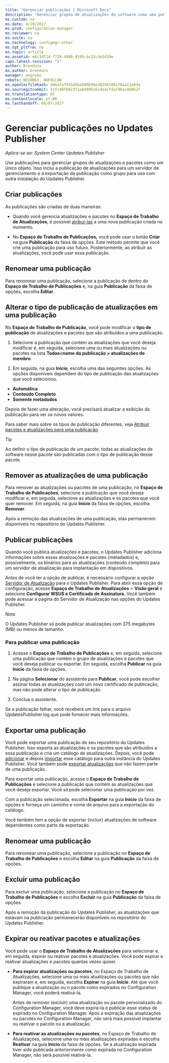 ```yaml
---
title: "Gerenciar publicações | Microsoft Docs"
description: "Gerenciar grupos de atualizações de software como uma publicação com o System Center Updates Publisher"
ms.custom: na
ms.date: 4/29/2017
ms.prod: configuration-manager
ms.reviewer: na
ms.suite: na
ms.technology: configmgr-other
ms.tgt_pltfrm: na
ms.topic: article
ms.assetid: e6c1df1d-7728-4980-9199-bc32cde5439e
caps.latest.revision: "1"
author: Brenduns
ms.author: brenduns
manager: angrobe
robots: NOINDEX, NOFOLLOW
ms.openlocfilehash: ddea7af935d5be880b96e383401061f8aa11e6da
ms.sourcegitcommit: 51fc48fb023f1e8d995c6c4eacfda7dbec4d0b2f
ms.translationtype: HT
ms.contentlocale: pt-BR
ms.lasthandoff: 08/07/2017
---
```

# <a name="manage-publications-in-updates-publisher"></a>Gerenciar publicações no Updates Publisher

*Aplica-se ao: System Center Updates Publisher*

Use publicações para gerenciar grupos de atualizações e pacotes como um único objeto. Isso inclui a publicação de atualizações para um servidor de gerenciamento e a exportação da publicação como grupo para uso com outra instalação do Updates Publisher.

## <a name="create-publications"></a>Criar publicações
As publicações são criadas de duas maneiras:

-   Quando você gerencia atualizações e pacotes no **Espaço de Trabalho de Atualizações**, é possível [atribui-las](/sccm/sum/tools/manage-updates-with-updates-publisher#assign-updates-and-bundles-to-a-publication) a uma nova publicação criada no momento.

-   No **Espaço de Trabalho de Publicações,** você pode usar o botão **Criar** na guia **Publicação** da faixa de opções. Este método permite que você crie uma publicação para uso futuro. Posteriormente, ao atribuir as atualizações, você pode usar essa publicação.

## <a name="rename-a-publication"></a>Renomear uma publicação
Para renomear uma publicação, selecione a publicação de dentro do **Espaço de Trabalho de Publicações** e, na guia **Publicação** da faixa de opções, escolha **Editar**.

## <a name="change-the-publication-type-of-updates-in-a-publication"></a>Alterar o tipo de publicação de atualizações em uma publicação
No **Espaço de Trabalho de Publicação**, você pode modificar o **tipo de publicação** de atualizações e pacotes que são atribuídos a uma publicação.

1. Selecione a publicação que contém as atualizações que você deseja modificar e, em seguida, selecione uma ou mais atualizações ou pacotes na lista **Todas&lt;nome da publicação > atualizações de membro**.

2. Em seguida, na guia **Início**, escolha uma das seguintes opções. As opções disponíveis dependem do tipo de publicação das atualizações que você selecionou.

  -   **Automática**
  -   **Conteúdo Completo**
  -   **Somente metadados**

Depois de fazer uma alteração, você precisará atualizar a exibição da publicação para ver os novos valores.

Para saber mais sobre os tipos de publicação diferentes, veja [Atribuir pacotes e atualizações para uma publicação](/sccm/sum/tools/manage-updates-with-updates-publisher#assign-updates-and-bundles-to-a-publication).

> [!TIP]    
> Ao definir o tipo de publicação de um pacote, todas as atualizações de software nesse pacote são publicadas com o tipo de publicação desse pacote.

## <a name="remove-updates-from-a-publication"></a>Remover as atualizações de uma publicação
Para remover as atualizações ou pacotes de uma publicação, no **Espaço de Trabalho de Publicações**, selecione a publicação que você deseja modificar e, em seguida, selecione as atualizações e os pacotes que você quer remover. Em seguida, na guia **Início** da faixa de opções, escolha **Remover**.

Após a remoção das atualizações de uma publicação, elas permanecem disponíveis no repositório do Updates Publisher.

## <a name="publish-publications"></a>Publicar publicações
Quando você publica atualizações e pacotes, o Updates Publisher adiciona informações sobre essas atualizações e pacotes (metadados) e, possivelmente, os binários para as atualizações (conteúdo completo) para um servidor de atualização para implantação em dispositivos.

Antes de você ter a opção de publicar, é necessário configurar a opção [Servidor de Atualização](/sccm/sum/tools/updates-publisher-options#update-server) para o Updates Publisher. Para abrir essa opção de configuração, acesse **Espaço de Trabalho de Atualizações** &gt; **Visão geral** e selecione **Configurar WSUS e Certificado de Assinatura.** Você também pode acessar a página do Servidor de Atualização nas opções do Updates Publisher.

> [!NOTE]   
> O Updates Publisher só pode publicar atualizações com 375 megabytes (MB) ou menos de tamanho.

### <a name="to-publish-a-publication"></a>Para publicar uma publicação

1.  Acesse o **Espaço de Trabalho de Publicações** e, em seguida, selecione uma publicação que contém o grupo de atualizações e pacotes que você deseja publicar ou exportar. Em seguida, escolha **Publicar** na guia **Início** da faixa de opções.

2.  Na página **Selecionar** do assistente para **Publicar**, você pode escolher assinar todas as atualizações com um novo certificado de publicação, mas não pode alterar o tipo de publicação.

3.  Conclua o assistente.

  Se a publicação falhar, você receberá um link para o arquivo UpdatesPublisher.log que pode fornecer mais informações.

## <a name="export-a-publication"></a>Exportar uma publicação
Você pode exportar uma publicação de seu repositório do Updates Publisher. Isso exporta as atualizações e os pacotes que são atribuídos a essa publicação e cria um catálogo de atualizações. Depois, você pode [adicionar](/sccm/sum/tools/updates-publisher-catalogs#add-software-update-catalogs) e depois [importar](/sccm/sum/tools/updates-publisher-catalogs#mport-updates) esse catálogo para outra instância do Updates Publisher. Você também pode [exportar atualizações](/sccm/sum/tools/manage-updates-with-updates-publisher#export-updates) que não fazem parte de uma publicação.

Para exportar uma publicação, acesse o **Espaço de Trabalho de Publicações** e selecione a publicação que contém as atualizações que você deseja exportar. Você só pode selecionar uma publicação por vez.

Com a publicação selecionada, escolha **Exportar** na guia **Início** da faixa de opções e forneça um caminho e nome de arquivo para a exportação do catálogo.

Você também tem a opção de exportar (incluir) atualizações de software dependentes como parte da exportação.

## <a name="rename-a-publication"></a>Renomear uma publicação
Para renomear uma publicação, selecione a publicação no **Espaço de Trabalho de Publicações** e escolha **Editar** na guia **Publicação** da faixa de opções.

## <a name="delete-a-publication"></a>Excluir uma publicação
Para excluir uma publicação, selecione a publicação no **Espaço de Trabalho de Publicações** e escolha **Excluir** na guia **Publicação** da faixa de opções.

Após a remoção da publicação do Updates Publisher, as atualizações que estavam na publicação permanecerão disponíveis no repositório do Updates Publisher.

## <a name="expire-or-reactivate-updates-and-bundles"></a>Expirar ou reativar pacotes e atualizações
Você pode usar o **Espaço de Trabalho de Atualizações** para selecionar e, em seguida, expirar ou reativar pacotes e atualizações. Você pode expirar e reativar atualizações e pacotes quantas vezes quiser.

-   **Para expirar atualizações ou pacotes**, no Espaço de Trabalho de Atualizações, selecione uma ou mais atualizações ou pacotes que não expiraram e, em seguida, escolha **Expirar** na guia **Início**. Até que você publique a atualização ou o pacote como expirados no Configuration Manager, você poderá reativá-la.

    Antes de remover (excluir) uma atualização ou pacote personalizado do Configuration Manager, você deve expirá-la e publicar esse status de expirado no Configuration Manager. Após a expiração das atualizações ou pacotes no Configuration Manager, não será mais possível implantar ou reativar o pacote ou a atualização.

-   **Para reativar as atualizações ou pacotes**, no Espaço de Trabalho de Atualizações, selecione uma ou mais atualizações expiradas e escolha **Reativar** na guia **Início** da faixa de opções. Se a atualização expirada tiver sido publicada anteriormente como expirada no Configuration Manager, não será possível reativá-la.
